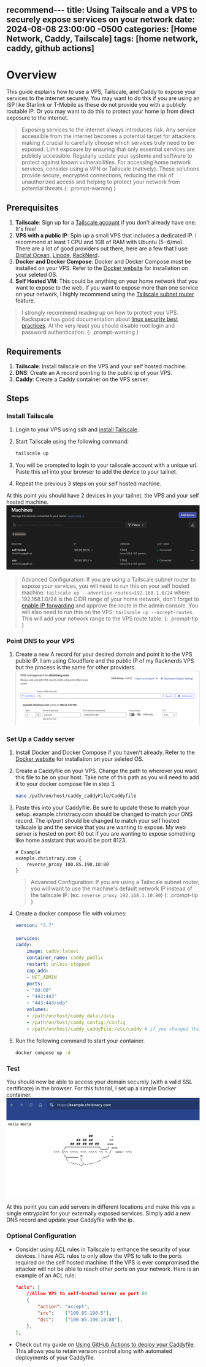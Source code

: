recommend---
title: Using Tailscale and a VPS to securely expose services on your network 
date: 2024-08-08 23:00:00 -0500
categories: [Home Network, Caddy, Tailscale]
tags: [home network, caddy, github actions]
---

# Overview

This guide explains how to use a VPS, Tailscale, and Caddy to expose your services to the internet securely. You may want to do this if you are using an ISP like Starlink or T-Mobile as these do not provide you with a publicly routable IP. Or you may want to do this to protect your home ip from direct exposure to the internet.

> Exposing services to the internet always introduces risk. Any service accessible from the internet becomes a potential target for attackers, making it crucial to carefully choose which services truly need to be exposed. Limit exposure by ensuring that only essential services are publicly accessible. Regularly update your systems and software to protect against known vulnerabilities. For accessing home network services, consider using a VPN or Tailscale (natively). These solutions provide secure, encrypted connections, reducing the risk of unauthorized access and helping to protect your network from potential threats
{: .prompt-warning }

## Prerequisites
1. **Tailscale**: Sign up for a [Tailscale account](https://login.tailscale.com/start) if you don't already have one. It's free!
2. **VPS with a public IP**: Spin up a small VPS that includes a dedicated IP. I recommend at least 1 CPU and 1GB of RAM with Ubuntu ($5-$6/mo). There are a lot of good providers out there, here are a few that I use: [Digital Ocean](https://www.digitalocean.com/pricing/droplets), [Linode](https://www.linode.com/pricing/), [RackNerd](https://www.racknerd.com/).
3. **Docker and Docker Compose**: Docker and Docker Compose must be installed on your VPS. Refer to the [Docker website](https://docs.docker.com/engine/install/) for installation on your seleted OS.
3. **Self Hosted VM**: This could be anything on your home network that you want to expose to the web. If you want to expose more than one service on your network, I highly recommend using the [Tailscale subnet router](https://tailscale.com/kb/1019/subnets) feature.

> I strongly recommend reading up on how to protect your VPS. Rackspace has good documentation about [linux security best practices](https://github.com/rackerlabs/rackspace-how-to/blob/master/content/cloud-servers/linux-server-security-best-practices.md). At the very least you should disable root login and password authentication.
{: .prompt-warning }

## Requirements
1. **Tailscale**: Install tailscale on the VPS and your self hosted machine.
2. **DNS**: Create an A record pointing to the public ip of your VPS.
3. **Caddy**: Create a Caddy container on the VPS server.

## Steps

### Install Tailscale

1. Login to your VPS using ssh and [install Tailscale](https://tailscale.com/download/linux).

2. Start Tailscale using the following command:
    ```bash
    tailscale up
    ```

3. You will be prompted to login to your tailscale account with a unique url. Paste this url into your browser to add the device to your tailnet.

4. Repeat the previous 3 steps on your self hosted machine.

At this point you should have 2 devices in your tailnet, the VPS and your self hosted machine.
![tailscale_machines](assets/img/content/tailscale_machines.png)

> Advanced Configuration: If you are using a Tailscale subnet router to expose your services, you will need to run this on your self hosted machine: `tailscale up --advertise-routes=192.168.1.0/24` where 192.168.1.0/24 is the CIDR range of your home network, don't forget to [enable IP forwarding](https://tailscale.com/kb/1019/subnets#enable-ip-forwarding) and approve the route in the admin console. You will also need to run this on the VPS: `tailscale up --accept-routes`. This will add your network range to the VPS route table.
{: .prompt-tip }

### Point DNS to your VPS

1. Create a new A record for your desired domain and point it to the VPS public IP. I am using Cloudflare and the public IP of my Racknerds VPS but the process is the same for other providers.
![dns_example](assets/img/content/example_dns.png)

### Set Up a Caddy server
1. Install Docker and Docker Compose if you haven't already. Refer to the [Docker website](https://docs.docker.com/engine/install/) for installation on your seleted OS.

2. Create a Caddyfile on your VPS. Change the path to wherever you want this file to be on your host. Take note of this path as you will need to add it to your docker compose file in step 3.
    ```bash
    nano /path/on/host/caddy_caddyFile/Caddyfile
    ```

3. Paste this into your Caddyfile. Be sure to update these to match your setup. example.christracy.com should be changed to match your DNS record. The ip/port should be changed to match your self hosted tailscale ip and the service that you are wanting to expose. My web server is hosted on port 80 but if you are wanting to expose something like home assistant that would be port 8123.
    ```plaintext
    # Example
    example.christracy.com {
        reverse_proxy 100.85.190.10:80
    }
    ```

    > Advanced Configuration: If you are using a Tailscale subnet router, you will want to use the machine's default network IP instead of the tailscale IP. (ex: `reverse_proxy 192.168.1.10:80`)
    {: .prompt-tip }

4. Create a docker compose file with volumes:

    ```yaml
    version: "3.7"

    services:
    caddy:
        image: caddy:latest
        container_name: caddy_public
        restart: unless-stopped
        cap_add:
        - NET_ADMIN
        ports:
        - "80:80"
        - "443:443"
        - "443:443/udp"
        volumes:
        - /path/on/host/caddy_data:/data
        - /path/on/host/caddy_config:/config
        - /path/on/host/caddy_caddyFile:/etc/caddy # if you changed this in the previous step you need to update it here.
    ```

5. Run the following command to start your container.
    ```bash
    docker compose up -d
    ```

### Test

You should now be able to access your domain securely (with a valid SSL certificate) in the browser. For this tutorial, I set up a simple Docker container.
![example_test](assets/img/content/example_test_ct.png)

At this point you can add servers in different locations and make this vps a single entrypoint for your externally exposed services. Simply add a new DNS record and update your Caddyfile with the ip.

### Optional Configuration

* Consider using ACL rules in Tailscale to enhance the security of your devices. I have ACL rules to only allow the VPS to talk to the ports required on the self hosted machine. If the VPS is ever compromised the attacker will not be able to reach other ports on your network. Here is an example of an ACL rule:

    ```json
	"acls": [
		//Allow VPS to self-hosted server on port 80
		{
			"action": "accept",
			"src":    ["100.85.190.5"],
			"dst":    ["100.85.190.10:80"],
		},
	],
    ```

* Check out my guide on [Using GitHub Actions to deploy your Caddyfile](https://christracy.com/posts/using-github-actions-to-deploy-caddyfile/). This allows you to retain version control along with automated deployments of your Caddyfile.